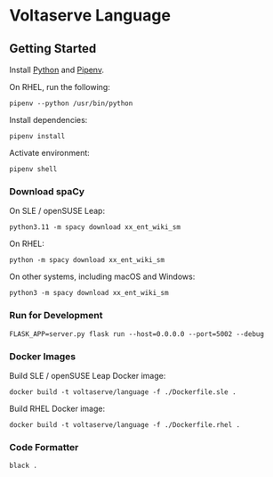 # Voltaserve Language

## Getting Started

Install [Python](https://www.python.org) and [Pipenv](https://pipenv.pypa.io).

On RHEL, run the following:

```shell
pipenv --python /usr/bin/python
```

Install dependencies:

```shell
pipenv install
```

Activate environment:

```shell
pipenv shell
```

### Download spaCy

On SLE / openSUSE Leap:

```shell
python3.11 -m spacy download xx_ent_wiki_sm
```

On RHEL:

```shell
python -m spacy download xx_ent_wiki_sm
```

On other systems, including macOS and Windows:

```shell
python3 -m spacy download xx_ent_wiki_sm
```

### Run for Development

```shell
FLASK_APP=server.py flask run --host=0.0.0.0 --port=5002 --debug
```

### Docker Images

Build SLE / openSUSE Leap Docker image:

```shell
docker build -t voltaserve/language -f ./Dockerfile.sle .
```

Build RHEL Docker image:

```shell
docker build -t voltaserve/language -f ./Dockerfile.rhel .
```

### Code Formatter

```shell
black .
```
